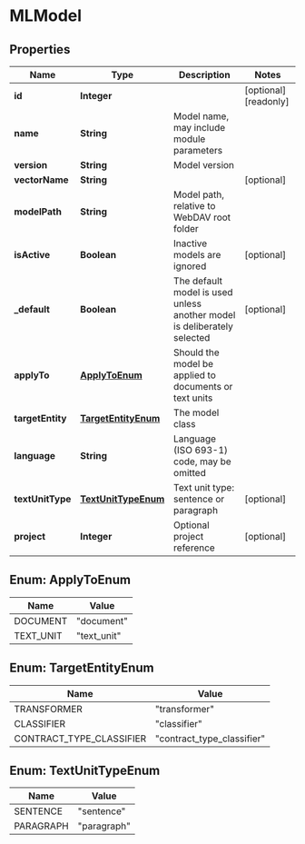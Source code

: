 

# MLModel


## Properties

Name | Type | Description | Notes
------------ | ------------- | ------------- | -------------
**id** | **Integer** |  |  [optional] [readonly]
**name** | **String** | Model name, may include module parameters | 
**version** | **String** | Model version | 
**vectorName** | **String** |  |  [optional]
**modelPath** | **String** | Model path, relative to WebDAV root folder | 
**isActive** | **Boolean** | Inactive models are ignored |  [optional]
**_default** | **Boolean** | The default model is used unless another model is deliberately selected |  [optional]
**applyTo** | [**ApplyToEnum**](#ApplyToEnum) | Should the model be applied to documents or text units | 
**targetEntity** | [**TargetEntityEnum**](#TargetEntityEnum) | The model class | 
**language** | **String** | Language (ISO 693-1) code, may be omitted | 
**textUnitType** | [**TextUnitTypeEnum**](#TextUnitTypeEnum) | Text unit type: sentence or paragraph |  [optional]
**project** | **Integer** | Optional project reference |  [optional]



## Enum: ApplyToEnum

Name | Value
---- | -----
DOCUMENT | &quot;document&quot;
TEXT_UNIT | &quot;text_unit&quot;



## Enum: TargetEntityEnum

Name | Value
---- | -----
TRANSFORMER | &quot;transformer&quot;
CLASSIFIER | &quot;classifier&quot;
CONTRACT_TYPE_CLASSIFIER | &quot;contract_type_classifier&quot;



## Enum: TextUnitTypeEnum

Name | Value
---- | -----
SENTENCE | &quot;sentence&quot;
PARAGRAPH | &quot;paragraph&quot;




